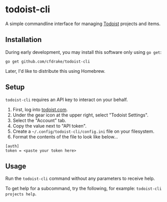 # todoist-cli

A simple commandline interface for managing [Todoist](http://todoist.com) projects and items.

## Installation

During early development, you may install this software only using `go get`:

  `go get github.com/cfdrake/todoist-cli`

Later, I'd like to distribute this using Homebrew.

## Setup

`todoist-cli` requires an API key to interact on your behalf.

1) First, log into [todoist.com](http://todoist.com).
2) Under the gear icon at the upper right, select "Todoist Settings".
3) Select the "Account" tab.
4) Copy the value next to "API token".
5) Create a `~/.config/todoist-cli/config.ini` file on your filesystem.
6) Format the contents of the file to look like below...

```
[auth]
token = <paste your token here>
```

## Usage

Run the `todoist-cli` command without any parameters to receive help.

To get help for a subcommand, try the following, for example: `todoist-cli projects help`.
